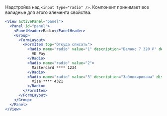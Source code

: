 Надстройка над `<input type="radio" />`. Компонент принимает все валидные для этого элемента свойства.

```jsx
<View activePanel="panel">
  <Panel id="panel">
    <PanelHeader>Radio</PanelHeader>
    <Group>
      <FormLayout>
        <FormItem top="Откуда списать">
          <Radio name="radio" value="1" description="Баланс 7 320 ₽" defaultChecked>
            VK Pay
          </Radio>
          <Radio name="radio" value="2">
            Mastercard **** 1234
          </Radio>
          <Radio name="radio" value="3" description="Заблокирована" disabled>
            Visa **** 4321
          </Radio>
        </FormItem>
      </FormLayout>
    </Group>
  </Panel>
</View>
```
